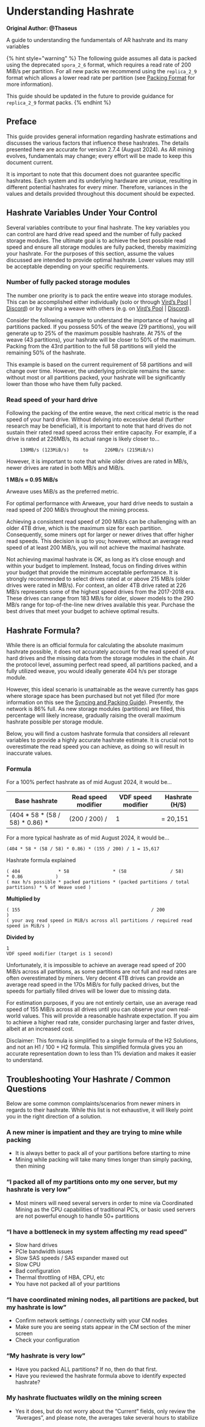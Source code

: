 # Understanding Hashrate

**Original Author: @Thaseus**

A guide to understanding the fundamentals of AR hashrate and its many variables

{% hint style="warning" %}
The following guide assumes all data is packed using the deprecated `spora_2_6` format, which requires a read rate of 200 MiB/s per partition. For all new packs we recommend using the `replica_2_9` format which allows a lower read rate per partition (see [Packing Format](mining-guide.md#Preparation-Packing-Format) for more information). 

This guide should be updated in the future to provide guidance for `replica_2_9` format packs.
{% endhint %}

## Preface

This guide provides general information regarding hashrate estimations and discusses the various factors that influence these hashrates. The details presented here are accurate for version 2.7.4 (August 2024). As AR mining evolves, fundamentals may change; every effort will be made to keep this document current.

It is important to note that this document does not guarantee specific hashrates. Each system and its underlying hardware are unique, resulting in different potential hashrates for every miner. Therefore, variances in the values and details provided throughout this document should be expected.

## Hashrate Variables Under Your Control

Several variables contribute to your final hashrate. The key variables you can control are hard drive read speed and the number of fully packed storage modules. The ultimate goal is to achieve the best possible read speed and ensure all storage modules are fully packed, thereby maximizing your hashrate. For the purposes of this section, assume the values discussed are intended to provide optimal hashrate. Lower values may still be acceptable depending on your specific requirements.

### Number of fully packed storage modules

The number one priority is to pack the entire weave into storage modules. This can be accomplished either individually (solo or through [Vird’s Pool](https://ar.virdpool.com/) | [Discord](https://discord.gg/hTCmhGWPEp)) or by sharing a weave with others (e.g. on [Vird’s Pool](https://ar.virdpool.com/) | [Discord](https://discord.gg/hTCmhGWPEp)).

Consider the following example to understand the importance of having all partitions packed. If you possess 50% of the weave (29 partitions), you will generate up to 25% of the maximum possible hashrate. At 75% of the weave (43 partitions), your hashrate will be closer to 50% of the maximum. Packing from the 43rd partition to the full 58 partitions will yield the remaining 50% of the hashrate.

This example is based on the current requirement of 58 partitions and will change over time. However, the underlying principle remains the same: without most or all partitions packed, your hashrate will be significantly lower than those who have them fully packed.

### Read speed of your hard drive

Following the packing of the entire weave, the next critical metric is the read speed of your hard drive. Without delving into excessive detail (further research may be beneficial), it is important to note that hard drives do not sustain their rated read speed across their entire capacity. For example, if a drive is rated at 226MB/s, its actual range is likely closer to...
       
         130MB/s (123MiB/s)     to      226MB/s (215MiB/s)

However, it is important to note that while older drives are rated in MB/s, newer drives are rated in both MB/s and MiB/s.

**1 MB/s ≈ 0.95 MiB/s**

Arweave uses MiB/s as the preferred metric.

For optimal performance with Arweave, your hard drive needs to sustain a read speed of 200 MiB/s throughout the mining process.

Achieving a consistent read speed of 200 MiB/s can be challenging with an older 4TB drive, which is the maximum size for each partition. Consequently, some miners opt for larger or newer drives that offer higher read speeds. This decision is up to you; however, without an average read speed of at least 200 MiB/s, you will not achieve the maximal hashrate.

Not achieving maximal hashrate is OK, as long as it’s close enough and within your budget to implement. Instead, focus on finding drives within your budget that provide the minimum acceptable performance. It is strongly recommended to select drives rated at or above 215 MB/s (older drives were rated in MB/s).
For context, an older 4TB drive rated at 226 MB/s represents some of the highest speed drives from the 2017-2018 era. These drives can range from 183 MB/s for older, slower models to the 290 MB/s range for top-of-the-line new drives available this year. Purchase the best drives that meet your budget to achieve optimal results.

## Hashrate Formula?

While there is an official formula for calculating the absolute maximum hashrate possible, it does not accurately account for the read speed of your hard drives and the missing data from the storage modules in the chain. At the protocol level, assuming perfect read speed, all partitions packed, and a fully utilized weave, you would ideally generate 404 h/s per storage module.

However, this ideal scenario is unattainable as the weave currently has gaps where storage space has been purchased but not yet filled (for more information on this see the [Syncing and Packing Guide](syncing-packing.md#partitions-are-rarely-full)). Presently, the network is 86% full. As new storage modules (partitions) are filled, this percentage will likely increase, gradually raising the overall maximum hashrate possible per storage module.

Below, you will find a custom hashrate formula that considers all relevant variables to provide a highly accurate hashrate estimate. It is crucial not to overestimate the read speed you can achieve, as doing so will result in inaccurate values.

### Formula

For a 100% perfect hashrate as of mid August 2024, it would be…

| Base hashrate                   | Read speed modifier | VDF speed modifier | Hashrate (H/S) | 
| ------------------------------- | ------------------- | ------------------ | -------------- |
| (404 * 58 * (58 / 58) * 0.86) * | (200 / 200) /       | 1                  | = 20,151       |

For a more typical hashrate as of mid August 2024, it would be…

`(404 * 58 * (58 / 58) * 0.86) * (155 / 200) / 1 = 15,617`


Hashrate formula explained

```
( 404              * 58                * (58                / 58)               * 0.86            )
( max h/s possible * packed partitions * (packed partitions / total partitions) * % of Weave used )
```

**Multiplied by**

```
( 155                                                / 200                          )
( your avg read speed in MiB/s across all partitions / required read speed in MiB/s )
```

**Divided by**

```
1
VDF speed modifier (target is 1 second)
```

Unfortunately, it is impossible to achieve an average read speed of 200 MiB/s across all partitions, as some partitions are not full and read rates are often overestimated by miners. Very decent 4TB drives can provide an average read speed in the 170s MiB/s for fully packed drives, but the speeds for partially filled drives will be lower due to missing data.

For estimation purposes, if you are not entirely certain, use an average read speed of 155 MiB/s across all drives until you can observe your own real-world values. This will provide a reasonable hashrate expectation. If you aim to achieve a higher read rate, consider purchasing larger and faster drives, albeit at an increased cost.

Disclaimer: This formula is simplified to a single formula of the H2 Solutions, and not an H1 / 100 + H2 formula. This simplified formula gives you an accurate representation down to less than 1% deviation and makes it easier to understand.

## Troubleshooting Your Hashrate / Common Questions

Below are some common complaints/scenarios from newer miners in regards to their hashrate. While this list is not exhaustive, it will likely point you in the right direction of a solution.

### A new miner is impatient and they are trying to mine while packing

- It is always better to pack all of your partitions before starting to mine
- Mining while packing will take many times longer than simply packing, then mining

### “I packed all of my partitions onto my one server, but my hashrate is very low”

- Most miners will need several servers in order to mine via Coordinated Mining as the CPU capabilities of traditional PC’s, or basic used servers are not powerful enough to handle 50+ partitions

### “I have a bottleneck in my system affecting my read speed”

- Slow hard drives
- PCIe bandwidth issues
- Slow SAS speeds / SAS expander maxed out
- Slow CPU
- Bad configuration
- Thermal throttling of HBA, CPU, etc
- You have not packed all of your partitions

### “I have coordinated mining nodes, all partitions are packed, but my hashrate is low”
- Confirm network settings / connectivity with your CM nodes
- Make sure you are seeing stats appear in the CM section of the miner screen
- Check your configuration

### “My hashrate is very low”

- Have you packed ALL partitions? If no, then do that first.
- Have you reviewed the hashrate formula above to identify expected hashrate?

### My hashrate fluctuates wildly on the mining screen

- Yes it does, but do not worry about the “Current” fields, only review the “Averages”, and please note, the averages take several hours to stabilize

